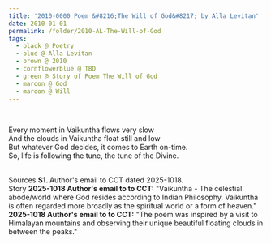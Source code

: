 ```yaml
---
title: '2010-0000 Poem &#8216;The Will of God&#8217; by Alla Levitan'
date: 2010-01-01
permalink: /folder/2010-AL-The-Will-of-God
tags:
  - black @ Poetry
  - blue @ Alla Levitan
  - brown @ 2010
  - cornflowerblue @ TBD
  - green @ Story of Poem The Will of God
  - maroon @ God
  - maroon @ Will
---
```


<br>

<p>
Every moment in Vaikuntha flows very slow<br>
And the clouds in Vaikuntha float still and low<br>
But whatever God decides, it comes to Earth on-time.<br>
So, life is following the tune, the tune of the Divine.
</p>

<br>

<wave-list>
<list-title color="DarkSeaGreen" width="40">Sources</list-title>
  <list-item color="BlanchedAlmond"  width="280"><b>S1. </b> Author's email to CCT dated 2025-1018.</list-item>
</wave-list>

<br>

<wave-list>
<list-title color="DarkSeaGreen" width="25">Story</list-title>
  <list-item color="BlanchedAlmond"  width="280"><b>2025-1018 Author's email to to CCT:</b> "Vaikuntha - The celestial abode/world where God resides according to Indian Philosophy. Vaikuntha is often regarded more broadly as the spiritual world or a form of heaven."</list-item>
  <list-item color="Lavender"  width="280"><b>2025-1018 Author's email to to CCT:</b> "The poem was inspired by a visit to Himalayan mountains and observing their unique beautiful floating clouds in between the peaks."</list-item>
</wave-list>